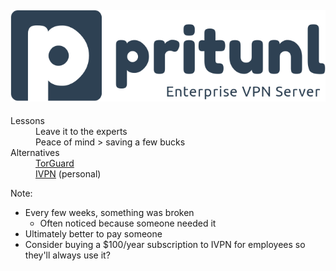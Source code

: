 #### [![Pritunl](resources/pritunl.png)](https://pritunl.com/)

<dl>
    <dt>Lessons</dt>
    <dd class="fragment" data-fragment-index="0">Leave it to the experts</dd>
    <dd class="fragment" data-fragment-index="1">Peace of mind > saving a few bucks</dd>
    <dt class="fragment" data-fragment-index="2">Alternatives</dt>
    <dd class="fragment" data-fragment-index="2"><a href="https://torguard.net/business-vpn.php">TorGuard</a></dd>
    <dd class="fragment" data-fragment-index="3"><a href="https://www.ivpn.net/pricing">IVPN</a> (personal)</dd>
</dl>

Note:

* Every few weeks, something was broken
    - Often noticed because someone needed it
* Ultimately better to pay someone
* Consider buying a $100/year subscription to IVPN for employees so they'll always use it?
